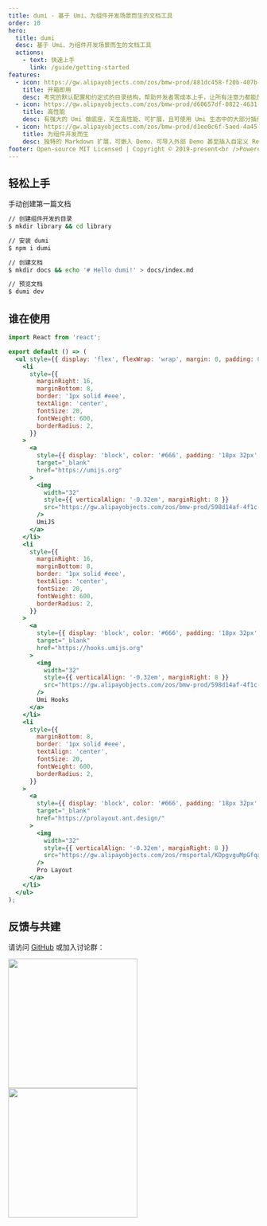 ```yaml
---
title: dumi - 基于 Umi、为组件开发场景而生的文档工具
order: 10
hero:
  title: dumi
  desc: 基于 Umi、为组件开发场景而生的文档工具
  actions:
    - text: 快速上手
      link: /guide/getting-started
features:
  - icon: https://gw.alipayobjects.com/zos/bmw-prod/881dc458-f20b-407b-947a-95104b5ec82b/k79dm8ih_w144_h144.png
    title: 开箱即用
    desc: 考究的默认配置和约定式的目录结构，帮助开发者零成本上手，让所有注意力都能放在文档编写和组件开发上
  - icon: https://gw.alipayobjects.com/zos/bmw-prod/d60657df-0822-4631-9d7c-e7a869c2f21c/k79dmz3q_w126_h126.png
    title: 高性能
    desc: 有强大的 Umi 做底座，天生高性能、可扩展，且可使用 Umi 生态中的大部分插件
  - icon: https://gw.alipayobjects.com/zos/bmw-prod/d1ee0c6f-5aed-4a45-a507-339a4bfe076c/k7bjsocq_w144_h144.png
    title: 为组件开发而生
    desc: 独特的 Markdown 扩展，可嵌入 Demo、可导入外部 Demo 甚至插入自定义 React 组件，使得组件的文档不仅能看，还好用
footer: Open-source MIT Licensed | Copyright © 2019-present<br />Powered by self
---
```


## 轻松上手

手动创建第一篇文档

```bash
// 创建组件开发的目录
$ mkdir library && cd library

// 安装 dumi
$ npm i dumi

// 创建文档
$ mkdir docs && echo '# Hello dumi!' > docs/index.md

// 预览文档
$ dumi dev
```

## 谁在使用

```jsx | inline
import React from 'react';

export default () => (
  <ul style={{ display: 'flex', flexWrap: 'wrap', margin: 0, padding: 0, listStyle: 'none' }}>
    <li
      style={{
        marginRight: 16,
        marginBottom: 8,
        border: '1px solid #eee',
        textAlign: 'center',
        fontSize: 20,
        fontWeight: 600,
        borderRadius: 2,
      }}
    >
      <a
        style={{ display: 'block', color: '#666', padding: '18px 32px' }}
        target="_blank"
        href="https://umijs.org"
      >
        <img
          width="32"
          style={{ verticalAlign: '-0.32em', marginRight: 8 }}
          src="https://gw.alipayobjects.com/zos/bmw-prod/598d14af-4f1c-497d-b579-5ac42cd4dd1f/k7bjua9c_w132_h130.png"
        />
        UmiJS
      </a>
    </li>
    <li
      style={{
        marginRight: 16,
        marginBottom: 8,
        border: '1px solid #eee',
        textAlign: 'center',
        fontSize: 20,
        fontWeight: 600,
        borderRadius: 2,
      }}
    >
      <a
        style={{ display: 'block', color: '#666', padding: '18px 32px' }}
        target="_blank"
        href="https://hooks.umijs.org"
      >
        <img
          width="32"
          style={{ verticalAlign: '-0.32em', marginRight: 8 }}
          src="https://gw.alipayobjects.com/zos/bmw-prod/598d14af-4f1c-497d-b579-5ac42cd4dd1f/k7bjua9c_w132_h130.png"
        />
        Umi Hooks
      </a>
    </li>
    <li
      style={{
        marginBottom: 8,
        border: '1px solid #eee',
        textAlign: 'center',
        fontSize: 20,
        fontWeight: 600,
        borderRadius: 2,
      }}
    >
      <a
        style={{ display: 'block', color: '#666', padding: '18px 32px' }}
        target="_blank"
        href="https://prolayout.ant.design/"
      >
        <img
          width="32"
          style={{ verticalAlign: '-0.32em', marginRight: 8 }}
          src="https://gw.alipayobjects.com/zos/rmsportal/KDpgvguMpGfqaHPjicRK.svg"
        />
        Pro Layout
      </a>
    </li>
  </ul>
);
```

## 反馈与共建

请访问 [GitHub](https://github.com/umijs/dumi) 或加入讨论群：

<img src="https://gw.alipayobjects.com/zos/bmw-prod/881c4596-a6cc-4f69-be8d-f94c4e02e058/k7ttshpq_w1004_h1346.jpeg" width="260" />
<img src="https://gw.alipayobjects.com/zos/bmw-prod/c18bc2a5-719a-48ca-b225-c79ef88bfb43/k7m10ymd_w1004_h1346.jpeg" width="260"/>
